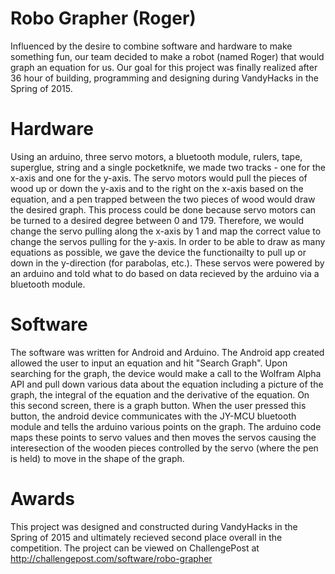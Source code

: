 # Robo Grapher (Roger)
  Influenced by the desire to combine software and hardware to make something fun, our team decided to make a robot (named Roger) that would graph an equation for us. Our goal for this project was finally realized after 36 hour of building, programming and designing during VandyHacks in the Spring of 2015.
# Hardware
  Using an arduino, three servo motors, a bluetooth module, rulers, tape, superglue, string and a single pocketknife, we made two tracks - one for the x-axis and one for the y-axis. The servo motors would pull the pieces of wood up or down the y-axis and to the right on the x-axis based on the equation, and a pen trapped between the two pieces of wood would draw the desired graph. This process could be done because servo motors can be turned to a desired degree between 0 and 179. Therefore, we would change the servo pulling along the x-axis by 1 and map the correct value to change the servos pulling for the y-axis. In order to be able to draw as many equations as possible, we gave the device the functionailty to pull up or down in the y-direction (for parabolas, etc.). These servos were powered by an arduino and told what to do based on data recieved by the arduino via a bluetooth module.
# Software
  The software was written for Android and Arduino. The Android app created allowed the user to input an equation and hit "Search Graph". Upon searching for the graph, the device would make a call to the Wolfram Alpha API and pull down various data about the equation including a picture of the graph, the integral of the equation and the derivative of the equation. On this second screen, there is a graph button. When the user pressed this button, the android device communicates with the JY-MCU bluetooth module and tells the arduino various points on the graph. The arduino code maps these points to servo values and then moves the servos causing the interesection of the wooden pieces controlled by the servo (where the pen is held) to move in the shape of the graph.
# Awards
  This project was designed and constructed during VandyHacks in the Spring of 2015 and ultimately recieved second place overall in the competition. The project can be viewed on ChallengePost at http://challengepost.com/software/robo-grapher
